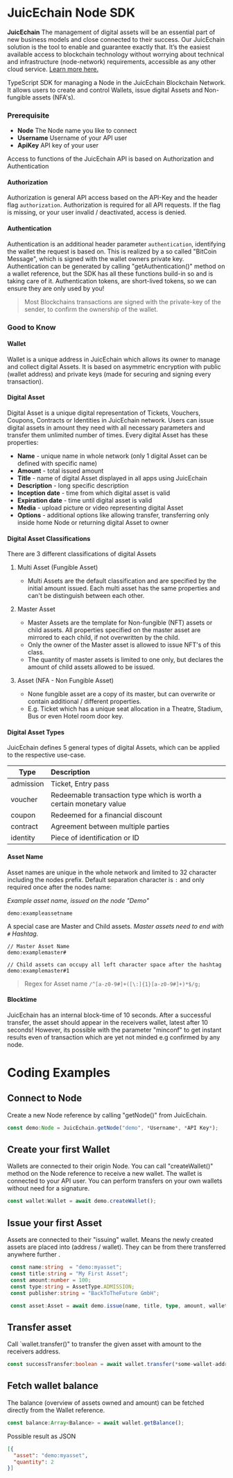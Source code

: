 # JuicEchain Node SDK

**JuicEchain** The management of digital assets will be an essential part of new business models and close connected to 
their success. Our JuicEchain solution is the tool to enable and guarantee exactly that. It’s the easiest available 
access to blockchain technology without worrying about technical and infrastructure (node-network) requirements, 
accessible as any other cloud service. <a href="https://juicecommerce.de/juicechain">Learn more here.</a> 

TypeScript SDK for managing a Node in the JuicEchain Blockchain Network. It allows users to create and control Wallets, issue 
digital Assets and Non-fungible assets (NFA's).<br />

### Prerequisite

 - **Node** The Node name you like to connect
 - **Username** Username of your API user
 - **ApiKey** API key of your user

Access to functions of the JuicEchain API is based on Authorization and Authentication

#### Authorization
Authorization is general API access based on the API-Key and the header flag `authorization`. Authorization
is required for all API requests. If the flag is missing, or your user invalid / deactivated, access is denied.
 
#### Authentication 
Authentication is an additional header parameter `authentication`, identifying the wallet the request is based on. 
This is realized by a so called "BitCoin Message", which is signed with the wallet owners private key. 
Authentication can be generated by calling "getAuthentication()" method on a wallet reference, but the SDK has all these 
functions build-in so and is taking care of it. 
Authentication tokens, are short-lived tokens, so we can ensure they are only used by you!

>Most Blockchains transactions are signed with the private-key of the sender, to confirm the ownership of the wallet.

### Good to Know

#### Wallet
Wallet is a unique address in JuicEchain which allows its owner to manage and collect digital Assets. It is based on 
asymmetric encryption with public (wallet address) and private keys (made for securing and signing every transaction).  


#### Digital Asset
Digital Asset is a unique digital representation of Tickets, Vouchers, Coupons, Contracts or Identities in JuicEchain 
network. Users can issue digital assets in amount they need with all necessary parameters and transfer them
unlimited number of times. Every digital Asset has these properties: <br />
* **Name** - unique name in whole network (only 1 digital Asset can be defined with specific name)
* **Amount** - total issued amount
* **Title** - name of digital Asset displayed in all apps using JuicEchain
* **Description** - long specific description
* **Inception date** - time from which digital asset is valid  
* **Expiration date** - time until digital asset is valid
* **Media** - upload picture or video representing digital Asset
* **Options** - additional options like allowing transfer, transferring only inside home Node or returning digital Asset to
owner

####  Digital Asset Classifications

There are 3 different classifications of digital Assets
1. Multi Asset (Fungible Asset)
    * Multi Assets are the default classification and are specified by the initial amount issued. Each multi asset has the same
    properties and can't be distinguish between each other. 

2. Master Asset
    * Master Assets are the template for Non-fungible (NFT) assets or child assets. All properties specified
    on the master asset are mirrored to each child, if not overwritten by the child.
    * Only the owner of the Master asset is allowed to issue NFT's of this class.
    * The quantity of master assets is limited to one only, but declares the amount of child assets allowed to be issued.

2. Asset (NFA - Non Fungible Asset)
    * None fungible asset are a copy of its master, but can overwrite or contain additional / different properties.
    * E.g. Ticket which has a unique seat allocation in a Theatre, Stadium, Bus or even Hotel room door key.

#### Digital Asset Types

JuicEchain defines 5 general types of digital Assets, which can be applied to the respective use-case.

| Type        | Description   |
| ------------- |:-------------|
| admission    | Ticket, Entry pass  |
| voucher      | Redeemable transaction type which is worth a certain monetary value      |
| coupon | Redeemed for a financial discount     |
| contract | Agreement between multiple parties     |
| identity | Piece of identification or ID     |

#### Asset Name

Asset names are unique in the whole network and limited to 32 character including the nodes prefix.
Default separation character is `:` and only required once after the nodes name:

*Example asset name, issued on the node "Demo"*
 ```
 demo:exampleassetname
 ```

A special case are Master and Child assets. *Master assets need to end with  `#` Hashtag.*
 ```
 // Master Asset Name
 demo:examplemaster#

 // Child assets can occupy all left character space after the hashtag
 demo:examplemaster#1
 ```

 > Regex for Asset name
 > `/^[a-z0-9#]+([\:]{1}[a-z0-9#]+)*$/g;`


#### Blocktime

JuicEchain has an internal block-time of 10 seconds. After a successful transfer, the asset should appear
in the receivers wallet, latest after 10 seconds! However, its possible with the parameter "minconf" to get
instant results even of transaction which are yet not minded e.g confirmed by any node.

# Coding Examples
 ## Connect to Node

Create a new Node reference by calling "getNode()" from JuicEchain.
 ```typescript
const demo:Node = JuicEchain.getNode("demo", *Username*, *API Key*);
 ```

## Create your first Wallet

Wallets are connected to their origin Node. You can call "createWallet()" method on the Node reference
to receive a new wallet. The wallet is connected to your API user. You can perform transfers
on your own wallets without need for a signature.  

```typescript
const wallet:Wallet = await demo.createWallet();
```

## Issue your first Asset

Assets are connected to their "issuing" wallet. Means the newly created assets are placed
into (address / wallet). They can be from there transferred anywhere further  .

```typescript
 const name:string  = "demo:myasset";
 const title:string = "My First Asset";
 const amount:number = 100;
 const type:string = AssetType.ADMISSION;
 const publisher:string = "BackToTheFuture GmbH";

 const asset:Asset = await demo.issue(name, title, type, amount, wallet.address, publisher);
```

## Transfer asset

Call `wallet.transfer()" to transfer the given asset with amount to the receivers address.

```typescript
const successTransfer:boolean = await wallet.transfer(*some-wallet-address*, "demo:myasset", 2, "");
```

## Fetch wallet balance

The balance (overview of assets owned and amount) can be fetched directly from the Wallet reference.

```typescript
const balance:Array<Balance> = await wallet.getBalance();
```

Possible result as JSON
```json
[{
  "asset": "demo:myasset",
  "quantity": 2
}]
```
